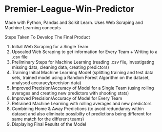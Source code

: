 # Premier-League-Win-Predictor
Made with Python, Pandas and Scikit Learn. Uses Web Scraping and Machine Learning concepts

Steps Taken To Develop The Final Product

1. Initial Web Scraping for a Single Team
2. Upscaled Web Scraping to get information for Every Team + Writing to a .csv file
3. Preliminary Steps for Machine Learning (reading .csv file, investigating missing data, cleaning data, creating predictors)
4. Training Initial Machine Learning Model (splitting training and test data sets, trained model using a Random Forest Algorithm on the dataset, analysed accuracy/precision data)
5. Improved Precision/Accuracy of Model for a Single Team (using rolling averages and creating new predictors with shooting stats)
6. Improved Precision/Accuracy of Model for Every Team
7. Retrained Machine Learning with rolling averages and new predictors
8. Combining Home & Away Predictions (to avoid redundancy within dataset and also eliminate possibilty of predictions being different for same match for the different teams)
9. Displaying Final Results of the Model
